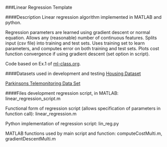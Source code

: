 ###Linear Regression Template

####Description
Linear regression algorithm implemented in MATLAB and python.

Regression parameters are learned using gradient descent or normal equation.
Allows any (reasonable) number of continuous features.
Splits input (csv file) into training and test sets.
Uses training set to learn parameters, and computes error on both training and test sets.
Plots cost function convergence if using gradient descent (set option in script).

Code based on Ex.1 of [ml-class.org](http://ml-class.org).

####Datasets used in development and testing
[Housing Dataset](http://archive.ics.uci.edu/ml/datasets/Housing)

[Parkinsons Telemonitoring Data Set](http://archive.ics.uci.edu/ml/datasets/Parkinsons+Telemonitoring)

####Files
development regression script, in MATLAB: linear\_regression\_script.m

Functional form of regression script (allows specification of parameters in function call): linear\_regression.m

Python implementation of regression script: lin\_reg.py

MATLAB functions used by main script and function: computeCostMulti.m, gradientDescentMulti.m

